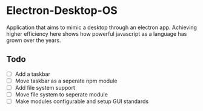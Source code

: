 # Electron-Desktop-OS
Application that aims to mimic a desktop through an electron app. Achieving higher efficiency here shows how powerful javascript as a language has grown over the years.

## Todo
- [ ] Add a taskbar
- [ ] Move taskbar as a seperate npm module
- [ ] Add file system support
- [ ] Move file system to seperate module
- [ ] Make modules configurable and setup GUI standards 
